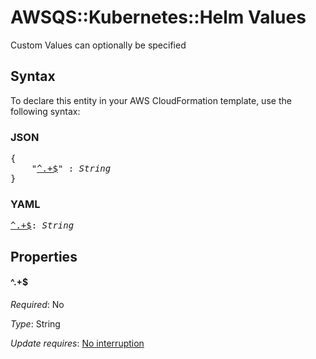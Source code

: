 # AWSQS::Kubernetes::Helm Values

Custom Values can optionally be specified

## Syntax

To declare this entity in your AWS CloudFormation template, use the following syntax:

### JSON

<pre>
{
    "<a href="#^.+$" title="^.+$">^.+$</a>" : <i>String</i>
}
</pre>

### YAML

<pre>
<a href="#^.+$" title="^.+$">^.+$</a>: <i>String</i>
</pre>

## Properties

#### \^.+$

_Required_: No

_Type_: String

_Update requires_: [No interruption](https://docs.aws.amazon.com/AWSCloudFormation/latest/UserGuide/using-cfn-updating-stacks-update-behaviors.html#update-no-interrupt)

